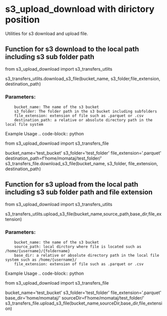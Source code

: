 # s3_upload_download with dirictory position 

Utilities for s3 download and upload file.

## Function for s3 download to the local path including s3 sub folder path

from  s3_upload_download import s3_transfers_utlits

s3_transfers_utlits.download_s3_file(bucket_name, s3_folder,file_extension, destination_path)

### Parameters:

        bucket_name: The name of the s3 bucket 
        s3_folder: The folder path in the s3 bucket including subfolders 
        file_extension: extension of file such as .parquet or .csv 
        destination_path: a relative or absolute directory path in the local file system 

Example Usage
.. code-block:: python


from  s3_upload_download import s3_transfers_file

bucket_name='test_bucket'
s3_folder='test_folder'
file_extension='.parquet'
destination_path=f'home/momataj/test_folder/'
s3_transfers_file.download_s3_file(bucket_name, s3_folder, file_extension, destination_path)





## Function for s3 upload from the local path including s3 sub folder path and file extension

from  s3_upload_download import s3_transfers_utlits

s3_transfers_utlits.upload_s3_file(bucket_name,source_path,base_dir,file_extension)

### Parameters:
        bucket_name: the name of the s3 bucket 
        source_path: local dirctory where file is located such as /home/{username}/{foldername} 
        base_dir: a relative or absolute directory path in the local file system such as /home/{username}/ 
        file_extension: extension of file such as .parquet or .csv 

Example Usage
.. code-block:: python


from  s3_upload_download import s3_transfers_file

bucket_name='test_bucket'
s3_folder='test_folder'
file_extension='.parquet'
base_dir='home/momataj/'
sourceDir=f'home/momataj/test_folder/'
s3_transfers_file.upload_s3_file(bucket_name,sourceDir,base_dir,file_extension)
